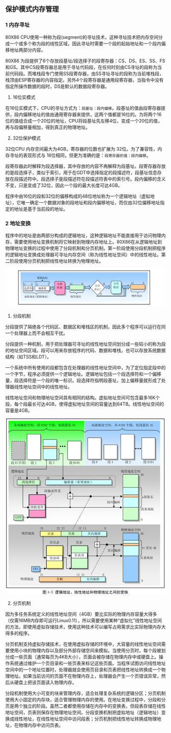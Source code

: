 ## 保护模式内存管理

### 1 内存寻址

80X86 CPU使用一种称为段(segment)的寻址技术，这种寻址技术把内存空间分成一个或多个称为段的线性区域，因此寻址时需要一个段的起始地址和一个段内偏移地址两部分内容。

80X86 为段提供了6个存放段基址/段选择子的段寄存器：CS、DS、ES、SS、FS和GS。其中CS段寄存器总是用于寻址代码段，在任何时刻由CS寻址的段称为当前代码段。而堆栈段专门使用SS段寄存器，由SS寻址寻址的段称为当前堆栈段，栈顶由ESP寄存器的内容指定。另外4个段寄存器是通用段寄存器，当指令中没有指定所操作数据的段时，DS是默认的数据段寄存器。

1. 16位实模式

在16位实模式下，CPU的寻址方式为：`段基址：段内偏移`。段基址的值由段寄存器提供，段内偏移地址的值由通用寄存器来提供，这两个值都是16位的。为将两个16位的值组合成一个20位的地址，CPU将段基址先左移4位，变成一个20位的值，再与段偏移量相加，得到真正的物理地址。

2. 32位保护模式

32位CPU 内存空间最大为4GB，寄存器的位数也扩展为 32位。为了兼容性，内存寻址的表现形式与 16位相同，但更为准确的是：`段寄存器的值：段内偏移`。

段寄存器此时解释为段选择器，其中存放的内容不再解释为段基址。段寄存器存放的是段选择子，类似于索引，用于在GDT中选择指定的段描述符，段基址信息存放在段描述符中。段选择子是段描述符在段描述符表中的索引号。段内偏移的含义不变，只是变成了32位，因此一个段的最大长度可达4GB。

程序中由16位的段和32位的偏移构成的48位地址称为一个逻辑地址（虚拟地址），它唯一确定一个数据对象的段地址和段内偏移地址，而仅由32位偏移地址指定的地址是基于当前段的地址。

### 2 地址变换

程序中的地址是由两部分构成的逻辑地址，这种逻辑地址不能直接用于访问物理内存，需要使用地址变换机制将它映射到物理内存地址上。80X86在从逻辑地址到物理地址变换的过程中使用了分段机制和分页机制。第一阶段使用分段机制把程序的逻辑地址变换成处理器可寻址内存空间（称为线性地址空间）中的线性地址。第二阶段使用分页机制把线性地址转换为物理地址。

![alt](./pictures2/1101.png)

1. 分段机制

分段提供了隔绝各个代码区、数据区和堆栈区的机制，因此多个程序可以运行在同一个处理器上而不会相互干扰。

分段提供一种机制，用于把处理器可寻址的线性地址空间划分成一些较小的称为段的地址空间区域。段可以用来存放程序的代码、数据和堆栈，也可以存放系统数据结构（如TSS和LDT）。

一个系统中所有使用的段都包含在处理器的线性地址空间中，为了定位指定段中的一个字节，程序必须提供一个逻辑地址。逻辑地址包括一个段选择符和一个偏移量，段选择符是一个段的唯一标识。段选择符指明段基址，加上偏移量就形成了处理器线性地址空间中的线性地址。

线性地址空间和物理地址空间具有相同的结构。虚拟地址空间可包含最多16K个段，每个段最长可达4GB，使得虚拟地址空间的容量达到64TB。线性地址空间的容量是4GB。

![alt](./pictures2/1102.png)

2. 分页机制

因为多任务系统定义的线性地址空间（4GB）要比实际的物理内存容量大得多（仅需16MB内存即可运行Linux0.11），所以需要使用某种“虚拟化”线性地址空间的方法，即使用虚拟存储技术，使用这种技术可以编写占用需求比实际物理内存大得多的程序。

分页机制支持虚拟存储技术，在使用虚拟存储的环境中，大容量的线性地址空间需要使用小块的物理内存以及部分外部存储空间来模拟。当使用分页时，每个段被划分成一些页面（通常每页为4KB大小），页面会被存储在物理内存中或硬盘上。操作系统通过维护一个页目录和一些页表来标记这些页面。当程序试图访问线性地址空间中的一个地址位置时，处理器就会使用页目录和页表把线性地址转换成一个物理地址。如果当前访问的页面不在物理内存上，处理器会产生一个页错误异常，然后从硬盘上把该页面读入物理内存。

分段机制使用大小可变的块来管理内存，适合处理复杂系统的逻辑分区；分页机制使用大小固定的内存块，适合管理物理内存的使用。在地址变换过程中，分段和分页是两个独立的阶段。虽然二者都使用存储在内存中的变换表，但段表存储在线性地址空间，页表则保存在物理地址空间。分段变换机制把虚拟地址（逻辑地址）变换成线性地址，在线性地址空间中访问段表；分页机制把线性地址转换成物理地址，在物理内存中访问页表。
